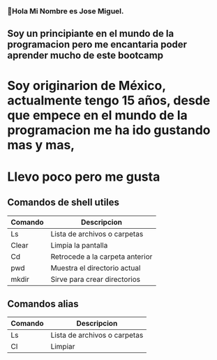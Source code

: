 ### 👋Hola Mi Nombre es Jose Miguel.

## Soy un principiante en el mundo de la programacion pero me encantaria poder aprender mucho de este bootcamp

# Soy originarion de México, actualmente tengo 15 años, desde que empece en el mundo de la programacion me ha ido gustando mas y mas,
# Llevo poco pero me gusta


## Comandos de shell utiles



| Comando  | Descripcion | 
|----------|-----------------------------|               
| Ls       | Lista de archivos o carpetas|
| Clear    | Limpia la pantalla    |
| Cd   | Retrocede a la carpeta anterior    |
| pwd   | Muestra el directorio actual    |
| mkdir   | Sirve para crear directorios    |


## Comandos alias
| Comando  | Descripcion | 
|----------|-----------------------------|               
| Ls       | Lista de archivos o carpetas|
| Cl| Limpiar   |



